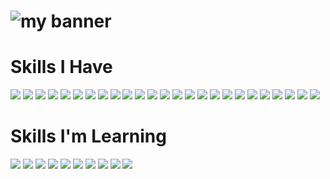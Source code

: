 <!--
**RichieDevR/RichieDevR** is a ✨ _special_ ✨ repository because its `README.md` (this file) appears on your GitHub profile.

Here are some ideas to get you started:

- 🔭 I’m currently working on ...
- 🌱 I’m currently learning ...
- 👯 I’m looking to collaborate on ...
- 🤔 I’m looking for help with ...
- 💬 Ask me about ...
- 📫 How to reach me: ...
- 😄 Pronouns: ...
- ⚡ Fun fact: ...
-->
# ![my banner](https://user-images.githubusercontent.com/78895761/148663440-a3c867d0-58f0-4a8e-b99c-a36158c43d65.gif)
# Skills I Have
![](https://img.shields.io/badge/Node.js-43853D?style=for-the-badge&logo=node.js&color=black) ![](https://img.shields.io/badge/Express-informational?style=for-the-badge&logo=express&color=black) ![](https://img.shields.io/badge/Postgresql-informational?style=for-the-badge&logo=postgresql&color=black&logoColor=4169E1)  ![](https://img.shields.io/badge/Graphql-international?style=for-the-badge&logo=graphql&color=black&logoColor=E10098) ![](https://img.shields.io/badge/mongodb-informational?style=for-the-badge&logo=mongodb&color=black)  ![](https://img.shields.io/badge/HTML5-informational?style=for-the-badge&logo=HTML5&color=black) ![](https://img.shields.io/badge/CSS3-informational?style=for-the-badge&logo=css3&color=black&logoColor=1572B6) ![](https://img.shields.io/badge/sass-informational?style=for-the-badge&logo=sass&color=black&logoColor=CC6699) ![](https://img.shields.io/badge/Javascript-informational?style=for-the-badge&logo=javascript&color=black&logoColor=F7DF1E) ![](https://img.shields.io/badge/Typescript-informational?style=for-the-badge&logo=typescript&color=black&logoColor=3178C6) ![](https://img.shields.io/badge/React-informational?style=for-the-badge&logo=react&logoColor=61DAFB&color=black) ![](https://img.shields.io/badge/Svelte-informational?style=for-the-badge&logo=svelte&logoColor=FF3E00&color=black) ![](https://img.shields.io/badge/next.js-informational?style=for-the-badge&logo=next.js&color=black&logoColor=white) ![](https://img.shields.io/badge/Python-informational?style=for-the-badge&logo=python&color=black&logoColor=3776AB) ![](https://img.shields.io/badge/Django-informational?style=for-the-badge&logo=django&color=black&logoColor=092E20)   ![](https://img.shields.io/badge/Ruby-informational?style=for-the-badge&logo=ruby&color=black&logoColor=CC342D) ![](https://img.shields.io/badge/Rails-informational?style=for-the-badge&logo=rubyonrails&color=black&logoColor=CC0000) ![](https://img.shields.io/badge/git-informational?style=for-the-badge&logo=git&color=black&logoColor=F05032) ![](https://img.shields.io/badge/Linux-informational?style=for-the-badge&logo=linux&color=black&logoColor=FCC624) ![](https://img.shields.io/badge/Gnu_Bash-informational?style=for-the-badge&logo=gnubash&color=black&logoColor=4EAA25 ) ![](https://img.shields.io/badge/Docker-informational?style=for-the-badge&logo=docker&color=black&logoColor=2496ED ) ![](https://img.shields.io/badge/Podman-informational?style=for-the-badge&logo=podman&color=black&logoColor=892CA0 ) ![](https://img.shields.io/badge/Kubernetes-informational?style=for-the-badge&logo=kubernetes&color=black&logoColor=326CE5) ![](https://img.shields.io/badge/Amazon_AWS-informational?style=for-the-badge&logo=amazonaws&color=black&logoColor=232F3E ) ![](https://img.shields.io/badge/Ansible-informational?style=for-the-badge&logo=ansible&color=black&logoColor=EE0000 )
 
# Skills I'm Learning

![](https://img.shields.io/badge/Rust-informational?style=for-the-badge&logo=rust&color=black&logoColor=CC342D) ![](https://img.shields.io/badge/Go-informational?style=for-the-badge&logo=go&logoColor=00ADD8&color=black) ![](https://img.shields.io/badge/angular-informational?style=for-the-badge&logo=angularjs&logoColor=E23237&color=black) ![](https://img.shields.io/badge/apache_cassandra-informational?style=for-the-badge&logo=apachecassandra&logoColor=1287B1&color=black) ![](https://img.shields.io/badge/java-informational?style=for-the-badge&logo=java&logoColor=2AA5DC&color=black) ![](https://img.shields.io/badge/jira-informational?style=for-the-badge&logo=jira&logoColor=0052CC&color=black) ![](https://img.shields.io/badge/apache_cloudstack-informational?style=for-the-badge&logo=apachecloudstack&logoColor=2AA5DC&color=black) ![](https://img.shields.io/badge/apache_cassandra-informational?style=for-the-badge&logo=apachecassandra&logoColor=1287B1&color=black) ![](https://img.shields.io/badge/solidity-informational?style=for-the-badge&logo=solidity&logoColor=363636&color=black) ![](https://img.shields.io/badge/web3.js-informational?style=for-the-badge&logo=web3.js&logoColor=F16822&color=black)

